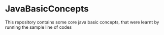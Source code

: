 # JavaBasicConcepts
This repository contains some core java basic concepts, that were learnt by running the sample line of codes
